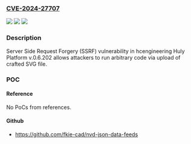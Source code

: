 ### [CVE-2024-27707](https://cve.mitre.org/cgi-bin/cvename.cgi?name=CVE-2024-27707)
![](https://img.shields.io/static/v1?label=Product&message=n%2Fa&color=blue)
![](https://img.shields.io/static/v1?label=Version&message=n%2Fa&color=blue)
![](https://img.shields.io/static/v1?label=Vulnerability&message=n%2Fa&color=brighgreen)

### Description

Server Side Request Forgery (SSRF) vulnerability in hcengineering Huly Platform v.0.6.202 allows attackers to run arbitrary code via upload of crafted SVG file.

### POC

#### Reference
No PoCs from references.

#### Github
- https://github.com/fkie-cad/nvd-json-data-feeds

